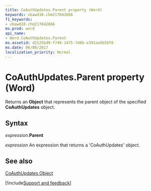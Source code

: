 ```yaml
---
title: CoAuthUpdates.Parent property (Word)
keywords: vbawd10.chm217842666
f1_keywords:
- vbawd10.chm217842666
ms.prod: word
api_name:
- Word.CoAuthUpdates.Parent
ms.assetid: d2125bd9-f749-1475-7d6b-e391aa5b5bf8
ms.date: 06/08/2017
localization_priority: Normal
---
```



# CoAuthUpdates.Parent property (Word)

Returns an  **Object** that represents the parent object of the specified **CoAuthUpdates** object.


## Syntax

_expression_.**Parent**

 _expression_ An expression that returns a 'CoAuthUpdates' object.


## See also



[CoAuthUpdates Object](overview/Word.md)

[!include[Support and feedback](~/includes/feedback-boilerplate.md)]
